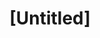---
pid: mx228
title: "[Untitled]"
location_transcription: Malcolm X Park
coordinates: "[-75.225405703519, 39.952609006353]"
zipcode: '19143'
gen_neighborhood: West Philadelphia
neighborhood: University City
outside_phl: 
age: '57'
age_range: 50-59
instagram: 
image_file_name: mx_228.jpg
proposal_transcription: Malcolm X in Park sitting
topic: African Americans,Person,History
topic_summary: 0, 0, 0
type: Sculpture Statue,Bench
keywords_other: 
credit: Wendy McKenzie
image_labels: 
twitter: 
facebook: 
permalink: "/monuments/mx228/"
layout: item-page
---
